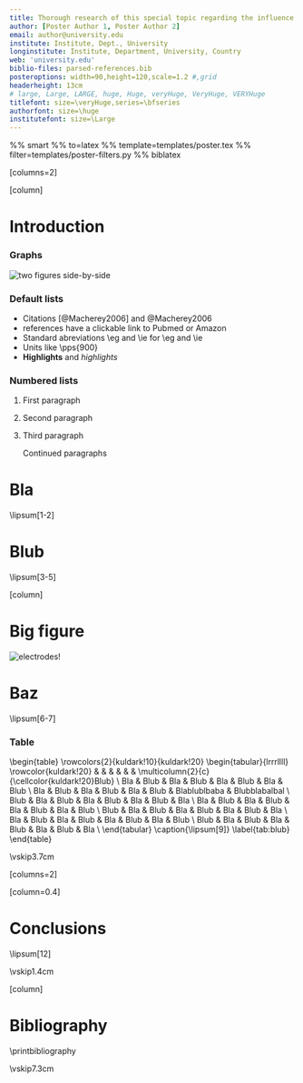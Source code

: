 ```yaml
---
title: Thorough research of this special topic regarding the influence of various factors
author: [Poster Author 1, Poster Author 2]
email: author@university.edu
institute: Institute, Dept., University
longinstitute: Institute, Department, University, Country
web: 'university.edu'
biblio-files: parsed-references.bib
posteroptions: width=90,height=120,scale=1.2 #,grid
headerheight: 13cm
# large, Large, LARGE, huge, Huge, veryHuge, VeryHuge, VERYHuge
titlefont: size=\veryHuge,series=\bfseries
authorfont: size=\huge
institutefont: size=\Large
---
```


%% smart
%% to=latex
%% template=templates/poster.tex
%% filter=templates/poster-filters.py
%% biblatex

[columns=2]

[column]

# Introduction

### Graphs

![two figures side-by-side](presentation-examplefig{width=0.5\linewidth},presentation-examplefig-magenta{width=0.5\linewidth})

<!-- Comments -->
### Default lists

- Citations [@Macherey2006] and @Macherey2006
- references have a clickable link to Pubmed or Amazon
- Standard abreviations \\eg and \\ie for \eg and \ie
- Units like \pps{900}
- **Highlights** and *highlights*

### Numbered lists

1.  First paragraph
2.  Second paragraph
3.  Third paragraph

    Continued paragraphs

# Bla

\lipsum[1-2]

# Blub

\lipsum[3-5]

[column]

# Big figure

![electrodes!](presentation-examplefig-electrodes{width=.8\linewidth})

# Baz

\lipsum[6-7]

### Table

<!-- this is still latex :-) -->
\begin{table}
    \rowcolors{2}{kuldark!10}{kuldark!20}
    \begin{tabular}{lrrrllll}
            \rowcolor{kuldark!20}
                &     &                     &         &      &          &
                \multicolumn{2}{c}{\cellcolor{kuldark!20}Blub} \\
        Bla & Blub & Bla & Blub & Bla & Blub &
        Bla & Blub \\
        Bla & Blub & Bla & Blub & Bla & Blub & Blablublbaba & Blubblabalbal \\
        Blub & Bla & Blub & Bla & Blub & Bla & Blub & Bla \\
        Bla & Blub & Bla & Blub & Bla & Blub & Bla & Blub \\
        Blub & Bla & Blub & Bla & Blub & Bla & Blub & Bla \\
        Bla & Blub & Bla & Blub & Bla & Blub & Bla & Blub \\
        Blub & Bla & Blub & Bla & Blub & Bla & Blub & Bla \\
    \end{tabular}
    \caption{\lipsum[9]}
    \label{tab:blub}
\end{table}

\vskip3.7cm

[columns=2]

[column=0.4]

# Conclusions

\lipsum[12]

\vskip1.4cm

[column]

# Bibliography

\printbibliography

\vskip7.3cm

<!-- vi: set spell spelllang=en linebreak et nolist showbreak=>\ \ \  : -->
